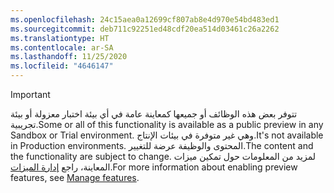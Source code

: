 ```yaml
---
ms.openlocfilehash: 24c15aea0a12699cf807ab8e4d970e54bd483ed1
ms.sourcegitcommit: deb711c92251ed48cdf20ea514d03461c26a2262
ms.translationtype: HT
ms.contentlocale: ar-SA
ms.lasthandoff: 11/25/2020
ms.locfileid: "4646147"
---
```

> [!IMPORTANT]
> <span data-ttu-id="1ffe0-101">تتوفر بعض هذه الوظائف أو جميعها كمعاينة عامة في أي بيئة اختبار معزولة أو بيئة تجريبية.</span><span class="sxs-lookup"><span data-stu-id="1ffe0-101">Some or all of this functionality is available as a public preview in any Sandbox or Trial environment.</span></span> <span data-ttu-id="1ffe0-102">وهي غير متوفرة في بيئات الإنتاج.</span><span class="sxs-lookup"><span data-stu-id="1ffe0-102">It's not available in Production environments.</span></span> <span data-ttu-id="1ffe0-103">المحتوى والوظيفة عرضة للتغيير.</span><span class="sxs-lookup"><span data-stu-id="1ffe0-103">The content and the functionality are subject to change.</span></span> <span data-ttu-id="1ffe0-104">لمزيد من المعلومات حول تمكين ميزات المعاينة، راجع [إدارة الميزات](../hr-admin-manage-features.md).</span><span class="sxs-lookup"><span data-stu-id="1ffe0-104">For more information about enabling preview features, see [Manage features](../hr-admin-manage-features.md).</span></span>